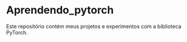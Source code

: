 # Aprendendo_pytorch
 Este repositório contém meus projetos e experimentos com a biblioteca PyTorch. 
